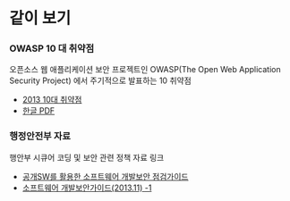 # 같이 보기
<!-- toc -->

### OWASP 10 대 취약점

오픈소스 웹 애플리케이션 보안 프로젝트인 OWASP(The Open Web Application Security Project) 에서 주기적으로 발표하는 10 취약점

* [2013 10대 취약점](https://www.owasp.org/index.php/Top10#OWASP_Top_10_for_2013)
* [한글 PDF](https://www.owasp.org/images/2/2c/OWASP_Top_10_-_2013_Final_-_Korean.pdf)

### 행정안전부 자료

행안부 시큐어 코딩 및 보안 관련 정책 자료 링크

* [공개SW를 활용한 소프트웨어 개발보안 점검가이드](http://www.moi.go.kr/frt/bbs/type001/commonSelectBoardArticle.do?bbsId=BBSMSTR_000000000012&nttId=48386)
* [소프트웨어 개발보안가이드(2013.11) -1](http://www.moi.go.kr/frt/bbs/type001/commonSelectBoardArticle.do?bbsId=BBSMSTR_000000000012&nttId=42148)